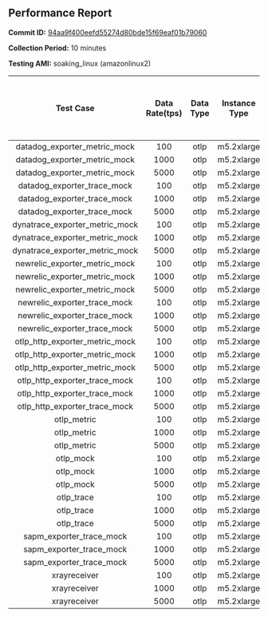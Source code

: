 ## Performance Report

**Commit ID:** [94aa9f400eefd55274d80bde15f69eaf01b79060](https://github.com/aws-observability/aws-otel-collector/commit/94aa9f400eefd55274d80bde15f69eaf01b79060)

**Collection Period:** 10 minutes

**Testing AMI:** soaking_linux (amazonlinux2)

| Test Case | Data Rate(tps) |  Data Type | Instance Type | Avg CPU Usage (Percent Per Core) | Avg Memory Usage (Megabytes) |
|:---------:|:---------:|:----------:|:------------:|:-----------------------:|:----------------------------:|
|datadog_exporter_metric_mock | 100 | otlp | m5.2xlarge | 0.05 | 56.74 ||
|datadog_exporter_metric_mock | 1000 | otlp | m5.2xlarge | 0.05 | 56.84 ||     
|datadog_exporter_metric_mock | 5000 | otlp | m5.2xlarge | 0.05 | 57.89 || 
|datadog_exporter_trace_mock | 100 | otlp | m5.2xlarge | 81.10 | 713.83 || 
|datadog_exporter_trace_mock | 1000 | otlp | m5.2xlarge | 779.89 | 3013.75 || 
|datadog_exporter_trace_mock | 5000 | otlp | m5.2xlarge | 777.18 | 3308.37 || 
|dynatrace_exporter_metric_mock | 100 | otlp | m5.2xlarge | 0.05 | 55.46 || 
|dynatrace_exporter_metric_mock | 1000 | otlp | m5.2xlarge | 0.05 | 57.19 || 
|dynatrace_exporter_metric_mock | 5000 | otlp | m5.2xlarge | 0.05 | 57.04 || 
|newrelic_exporter_metric_mock | 100 | otlp | m5.2xlarge | 0.04 | 59.12 || 
|newrelic_exporter_metric_mock | 1000 | otlp | m5.2xlarge | 0.03 | 57.92 || 
|newrelic_exporter_metric_mock | 5000 | otlp | m5.2xlarge | 0.04 | 57.94 || 
|newrelic_exporter_trace_mock | 100 | otlp | m5.2xlarge | 23.10 | 65.86 || 
|newrelic_exporter_trace_mock | 1000 | otlp | m5.2xlarge | 386.52 | 4294.13 || 
|newrelic_exporter_trace_mock | 5000 | otlp | m5.2xlarge | 553.62 | 22009.65 || 
|otlp_http_exporter_metric_mock | 100 | otlp | m5.2xlarge | 0.05 | 56.17 || 
|otlp_http_exporter_metric_mock | 1000 | otlp | m5.2xlarge | 0.04 | 56.24 || 
|otlp_http_exporter_metric_mock | 5000 | otlp | m5.2xlarge | 0.04 | 55.01 || 
|otlp_http_exporter_trace_mock | 100 | otlp | m5.2xlarge | 3.78 | 61.27 || 
|otlp_http_exporter_trace_mock | 1000 | otlp | m5.2xlarge | 38.27 | 64.64 || 
|otlp_http_exporter_trace_mock | 5000 | otlp | m5.2xlarge | 165.91 | 161.49 ||
|otlp_metric | 100 | otlp | m5.2xlarge | 0.05 | 60.56 || 
|otlp_metric | 1000 | otlp | m5.2xlarge | 0.05 | 59.99 || 
|otlp_metric | 5000 | otlp | m5.2xlarge | 0.06 | 58.94 || 
|otlp_mock | 100 | otlp | m5.2xlarge | 6.44 | 62.56 || 
|otlp_mock | 1000 | otlp | m5.2xlarge | 102.28 | 468.19 || 
|otlp_mock | 5000 | otlp | m5.2xlarge | 709.48 | 2315.81 || 
|otlp_trace | 100 | otlp | m5.2xlarge | 10.88 | 69.33 || 
|otlp_trace | 1000 | otlp | m5.2xlarge | 133.30 | 142.79 ||
|otlp_trace | 5000 | otlp | m5.2xlarge | 774.70 | 19360.04 || 
|sapm_exporter_trace_mock | 100 | otlp | m5.2xlarge | 6.11 | 75.01 || 
|sapm_exporter_trace_mock | 1000 | otlp | m5.2xlarge | 58.86 | 76.45 || 
|sapm_exporter_trace_mock | 5000 | otlp | m5.2xlarge | 223.49 | 87.23 || 
|xrayreceiver | 100 | otlp | m5.2xlarge | 0.01 | 51.86 || 
|xrayreceiver | 1000 | otlp | m5.2xlarge | 0.01 | 50.17 || 
|xrayreceiver | 5000 | otlp | m5.2xlarge | 0.02 | 49.07 |
 
